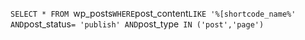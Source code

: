 `SELECT * FROM `wp_posts` WHERE `post_content` LIKE '%[shortcode_name%' AND `post_status` = 'publish' AND `post_type` IN ('post','page')`

